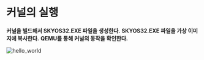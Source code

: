 # 커널의 실행
   **커널을 빌드해서 SKYOS32.EXE 파일을 생성한다.**
   **SKYOS32.EXE 파일을 가상 이미지에 복사한다.**
   **QEMU를 통해 커널의 동작을 확인한다.**

![hello_world](./image/hello_world.jpeg)
